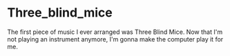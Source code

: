 # Three_blind_mice

The first piece of music I ever arranged was Three Blind Mice. Now that I'm not playing an instrument anymore, I'm gonna make the computer play it for me.
